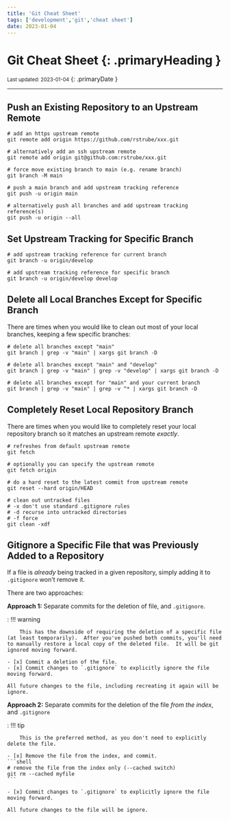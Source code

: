 ```yaml
---
title: 'Git Cheat Sheet'
tags: ['development','git','cheat sheet']
date: 2023-01-04
---
```

# Git Cheat Sheet {: .primaryHeading }
<small>Last updated: 2023-01-04</small>
{: .primaryDate }

---
## Push an Existing Repository to an Upstream Remote

```shell
# add an https upstream remote
git remote add origin https://github.com/rstrube/xxx.git

# alternatively add an ssh upstream remote
git remote add origin git@github.com:rstrube/xxx.git

# force move existing branch to main (e.g. rename branch)
git branch -M main

# push a main branch and add upstream tracking reference
git push -u origin main

# alternatively push all branches and add upstream tracking reference(s)
git push -u origin --all
```

## Set Upstream Tracking for Specific Branch

```shell
# add upstream tracking reference for current branch
git branch -u origin/develop

# add upstream tracking reference for specific branch
git branch -u origin/develop develop
```

## Delete all Local Branches Except for Specific Branch
There are times when you would like to clean out most of your local branches, keeping a few specific branches:

```shell
# delete all branches except "main"
git branch | grep -v "main" | xargs git branch -D

# delete all branches except "main" and "develop"
git branch | grep -v "main" | grep -v "develop" | xargs git branch -D

# delete all branches except for "main" and your current branch
git branch | grep -v "main" | grep -v ^* | xargs git branch -D
```

## Completely Reset Local Repository Branch
There are times when you would like to completely reset your local repository branch so it matches an upstream remote *exactly*.

```shell
# refreshes from default upstream remote
git fetch

# optionally you can specify the upstream remote
git fetch origin

# do a hard reset to the latest commit from upstream remote
git reset --hard origin/HEAD

# clean out untracked files
# -x don't use standard .gitignore rules
# -d recurse into untracked directories
# -f force
git clean -xdf
```

## Gitignore a Specific File that was Previously Added to a Repository
If a file is *already* being tracked in a given repository, simply adding it to `.gitignore` won't remove it.

There are two approaches:

**Approach 1:** Separate commits for the deletion of file, and `.gitignore`.

:   !!! warning

        This has the downside of requiring the deletion of a specific file (at least temporarily).  After you've pushed both commits, you'll need to manually restore a local copy of the deleted file.  It will be git ignored moving forward.   

    - [x] Commit a deletion of the file.
    - [x] Commit changes to `.gitignore` to explicitly ignore the file moving forward.

    All future changes to the file, including recreating it again will be ignore.

**Approach 2:** Separate commits for the deletion of the file *from the index*, and `.gitignore`

:   !!! tip

        This is the preferred method, as you don't need to explicitly delete the file.
        
    - [x] Remove the file from the index, and commit.
    ```shell
    # remove the file from the index only (--cached switch)
    git rm --cached myfile
    ```

    - [x] Commit changes to `.gitignore` to explicitly ignore the file moving forward.
    
    All future changes to the file will be ignore.